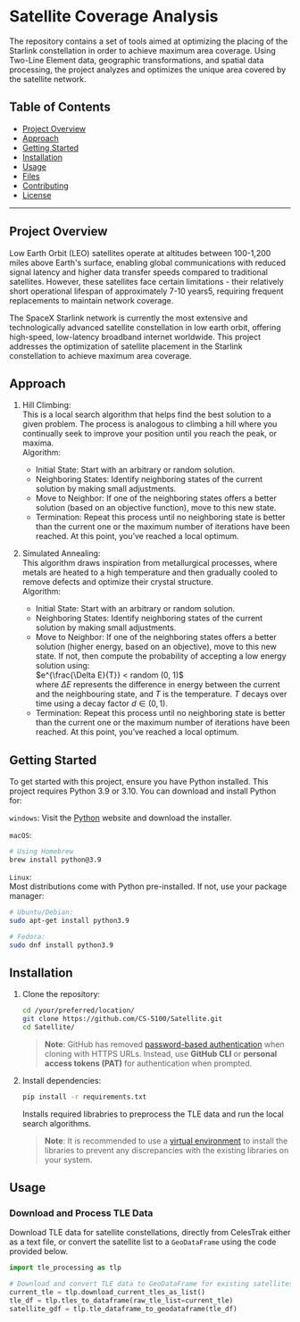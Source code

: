 # Satellite Coverage Analysis

The repository contains a set of tools aimed at optimizing the placing of the Starlink constellation in order to achieve maximum area coverage. Using Two-Line Element data, geographic transformations, and spatial data processing, the project analyzes and optimizes the unique area covered by the satellite network.

## Table of Contents

- [Project Overview](#project-overview)
- [Approach](#approach)
- [Getting Started](#getting-started)
- [Installation](#installation)
- [Usage](#usage)
- [Files](#files)
- [Contributing](#contributing)
- [License](#license)

---
## Project Overview

Low Earth Orbit (LEO) satellites operate at altitudes between 100-1,200 miles above Earth's surface, enabling global communications with reduced signal latency and higher data transfer speeds compared to traditional satellites. However, these satellites face certain limitations - their relatively short operational lifespan of approximately 7-10 years5, requiring frequent replacements to maintain network coverage.  

The SpaceX Starlink network is currently the most extensive and technologically advanced satellite constellation in low earth orbit, offering high-speed, low-latency broadband internet worldwide. This project addresses the optimization of satellite placement in the Starlink constellation to achieve maximum area coverage.

## Approach

1. Hill Climbing:  
This is a local search algorithm that helps find the best solution to a given problem. The process is analogous to climbing a hill where you continually seek to improve your position until you reach the peak, or maxima.  
Algorithm:
    - Initial State: Start with an arbitrary or random solution.
    - Neighboring States: Identify neighboring states of the current solution by making small adjustments.
    - Move to Neighbor: If one of the neighboring states offers a better solution (based on an objective function), move to this new state.
    - Termination: Repeat this process until no neighboring state is better than the current one or the maximum number of iterations have been reached. At this point, you’ve reached a local optimum.

2. Simulated Annealing:   
This algorithm draws inspiration from metallurgical processes, where metals are heated to a high temperature and then gradually cooled to remove defects and optimize their crystal structure.  
Algorithm:
    - Initial State: Start with an arbitrary or random solution.
    - Neighboring States: Identify neighboring states of the current solution by making small adjustments.
    - Move to Neighbor: If one of the neighboring states offers a better solution (higher energy, based on an objective), move to this new state. If not, then compute the probability of accepting a low energy solution using:  
    $e^{\frac{\Delta E}{T}} < random (0, 1)$  
    where ${\Delta E}$ represents the difference in energy between the current and the neighbouring state, and $T$ is the temperature. $T$ decays over time using a decay factor $d \in (0,1)$.
    - Termination: Repeat this process until no neighboring state is better than the current one or the maximum number of iterations have been reached. At this point, you’ve reached a local optimum.

## Getting Started

To get started with this project, ensure you have Python installed. This project requires Python 3.9 or 3.10. You can download and install Python for:

`windows`: Visit the [Python](https://www.python.org/downloads/) website and download the installer.

`macOS`: 
```bash
# Using Homebrew
brew install python@3.9
```
`Linux`:  
Most distributions come with Python pre-installed. If not, use your package manager: 
```bash
# Ubuntu/Debian:
sudo apt-get install python3.9
```
```bash
# Fedora: 
sudo dnf install python3.9
```

## Installation

1. Clone the repository:
    ```bash
    cd /your/preferred/location/
    git clone https://github.com/CS-5100/Satellite.git
    cd Satellite/
    ```
    > **Note**: GitHub has removed [password-based authentication](https://docs.github.com/en/get-started/getting-started-with-git/about-remote-repositories#cloning-with-https-urls) when cloning with HTTPS URLs. Instead, use **GitHub CLI** or **personal access tokens (PAT)** for authentication when prompted.

2. Install dependencies:
    ```bash
    pip install -r requirements.txt
    ```
    Installs required librabries to preprocess the TLE data and run the local search algorithms. 
    
    > **Note**: It is recommended to use a [virtual environment](https://docs.python.org/3/library/venv.html) to install the libraries to prevent any discrepancies with the existing libraries on your system.

## Usage

### Download and Process TLE Data

Download TLE data for satellite constellations, directly from CelesTrak either as a text file, or convert the satellite list to a `GeoDataFrame` using the code provided below.

```python
import tle_processing as tlp

# Download and convert TLE data to GeoDataFrame for existing satellites
current_tle = tlp.download_current_tles_as_list()
tle_df = tlp.tles_to_dataframe(raw_tle_list=current_tle)
satellite_gdf = tlp.tle_dataframe_to_geodataframe(tle_df)
```
